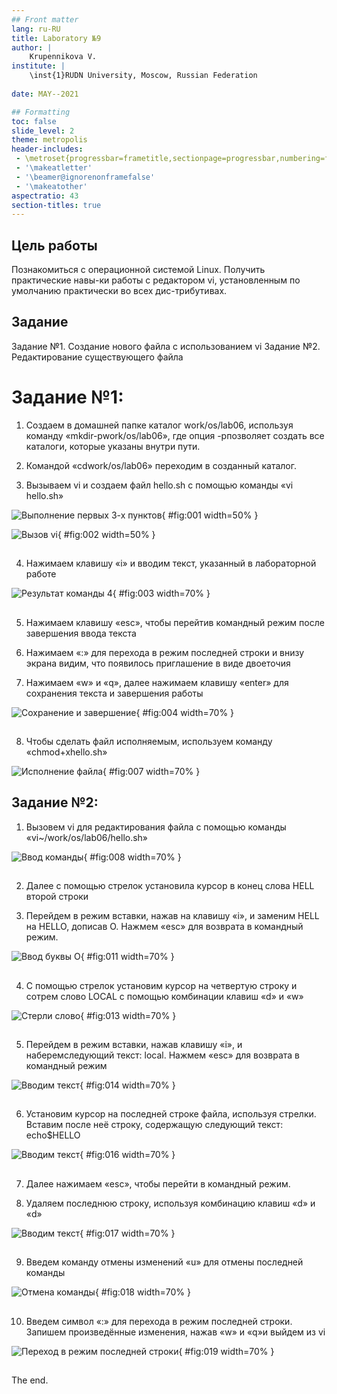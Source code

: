 ```yaml
---
## Front matter
lang: ru-RU
title: Laboratory №9
author: |
	Krupennikova V.
institute: |
	\inst{1}RUDN University, Moscow, Russian Federation
	
date: MAY--2021

## Formatting
toc: false
slide_level: 2
theme: metropolis
header-includes: 
 - \metroset{progressbar=frametitle,sectionpage=progressbar,numbering=fraction}
 - '\makeatletter'
 - '\beamer@ignorenonframefalse'
 - '\makeatother'
aspectratio: 43
section-titles: true
---
```


## Цель работы

Познакомиться с операционной системой Linux. Получить практические навы-ки работы с редактором vi, установленным по умолчанию практически во всех дис-трибутивах.

## Задание

Задание №1.
 Создание нового файла с использованием vi
Задание №2.
 Редактирование существующего файла

# Задание №1:

1) Создаем в домашней папке каталог work/os/lab06, используя команду «mkdir-pwork/os/lab06», где опция -pпозволяет создать все каталоги, которые указаны внутри пути.

2) Командой «cdwork/os/lab06» переходим в созданный каталог.

3) Вызываем vi и создаем файл hello.sh с помощью команды «vi hello.sh»

![Выполнение первых 3-х пунктов](image/1.png){ #fig:001 width=50% }

![Вызов vi](image/2.png){ #fig:002 width=50% }

##

4) Нажимаем клавишу «i» и вводим текст, указанный в лабораторной работе 

![Результат команды 4](image/3.png){ #fig:003 width=70% }

##

5) Нажимаем клавишу «esc», чтобы перейтив командный режим после завершения ввода текста

6) Нажимаем «:» для перехода в режим последней строки и внизу экрана видим, что появилось приглашение в виде двоеточия 

7) Нажимаем «w» и «q», далее нажимаем клавишу «enter» для сохранения текста и завершения работы

![Сохранение и завершение ](image/4.png){ #fig:004 width=70% }

##

8) Чтобы сделать файл исполняемым, используем команду «chmod+xhello.sh»

![Исполнение файла](image/7.png){ #fig:007 width=70% }

## Задание №2:

1) Вызовем vi для  редактирования файла с  помощью  команды «vi~/work/os/lab06/hello.sh»

![Ввод команды](image/8.png){ #fig:008 width=70% }

##

2) Далее с помощью стрелок установила курсор в конец слова HELL второй строки

3) Перейдем в режим вставки, нажав на клавишу «i», и заменим HELL на HELLO, дописав O. Нажмем «esc» для возврата в командный режим.

![Ввод буквы О](image/11.png){ #fig:011 width=70% }

##

4) С помощью стрелок установим курсор на четвертую строку и сотрем слово LOCAL с помощью комбинации клавиш «d» и «w»

![Стерли слово](image/13.png){ #fig:013 width=70% }

##

5) Перейдем в режим вставки, нажав клавишу «i», и наберемследующий текст: local. Нажмем «esc» для возврата в командный режим

![Вводим текст](image/14.png){ #fig:014 width=70% }

##

6) Установим курсор на последней строке файла, используя стрелки. Вставим после неё строку, содержащую следующий текст: echo$HELLO

![Вводим текст](image/16.png){ #fig:016 width=70% }

##

7) Далее нажимаем «esc», чтобы перейти в командный режим.

8) Удаляем  последнюю  строку,  используя  комбинацию  клавиш «d» и «d»

![Вводим текст](image/17.png){ #fig:017 width=70% }

##

9) Введем команду отмены изменений «u» для отмены последней команды

![Отмена команды](image/18.png){ #fig:018 width=70% }

##

10) Введем символ «:» для перехода в режим последней строки. Запишем произведённые изменения, нажав «w» и «q»и выйдем из vi

![Переход в режим последней строки](image/19.png){ #fig:019 width=70% }

##

The end.

